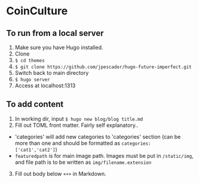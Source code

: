 # CoinCulture

## To run from a local server
1. Make sure you have Hugo installed.
2. Clone
3. ```$ cd themes```
4. ```$ git clone https://github.com/jpescador/hugo-future-imperfect.git```
5. Switch back to main directory
6. ```$ hugo server```
7. Access at localhost:1313

## To add content
1. In working dir, input ```$ hugo new blog/blog title.md```
2. Fill out TOML front matter. Fairly self explanatory..
  - 'categories' will add new categories to 'categories' section (can be more than one and should be formatted as ```categories: ['cat1','cat2']```)
  - ```featuredpath``` is for main image path. Images must be put in ```/static/img```, and file path is to be written as ```img/filename.extension```
3. Fill out body below ```+++``` in Markdown.
